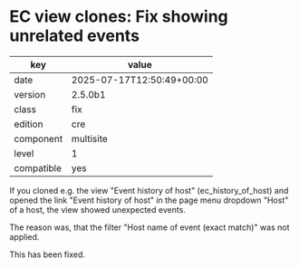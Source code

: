 [//]: # (werk v2)
# EC view clones: Fix showing unrelated events

key        | value
---------- | ---
date       | 2025-07-17T12:50:49+00:00
version    | 2.5.0b1
class      | fix
edition    | cre
component  | multisite
level      | 1
compatible | yes

If you cloned e.g. the view "Event history of host" (ec_history_of_host) and
opened the link "Event history of host" in the page menu dropdown "Host" of a
host, the view showed unexpected events.

The reason was, that the filter "Host name of event (exact match)" was not
applied.

This has been fixed.
